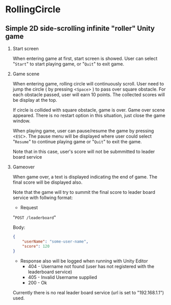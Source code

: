 # RollingCircle

## Simple 2D side-scrolling infinite "roller" Unity game

1. Start screen

    When entering game at first, start screen is showed. User can select "`Start`" to start playing game, or "`Quit`" to exit game.

2. Game scene

    When entering game, rolling circle will continuously scroll. User need to jump the circle ( by pressing <`Space`> ) to pass over square obstacle. For each obstacle passed, user will earn 10 points. The collected scores will be display at the top.

    If circle is collided with square obstacle, game is over. Game over scene appeared.
    There is no restart option in this situation, just close the game window.

    When playing game, user can pause/resume the game by pressing <`ESC`>. The pause menu will be displayed where user could select "`Resume`" to continue playing game or "`Quit`" to exit the game.

    Note that in this case, user's score will not be submmitted to leader board service

3. Gameover

    When game over, a text is displayed indicating the end of game. The final score will be displayed also.

    Note that the game will try to summit the final score to leader board service with follwing format:

    - Request

    "`POST /leaderboard`"

    Body:

    ```json
    {
        "userName": "some-user-name",
        "score": 120
    }
    ```

    - Response also will be logged when running with Unity Editor
        - 404 - Username not found (user has not registered with the leaderboard service)
        - 405 - Invalid Username supplied
        - 200 - Ok

    Currently there is no real leader board service (url is set to "192.168.1.1") used.